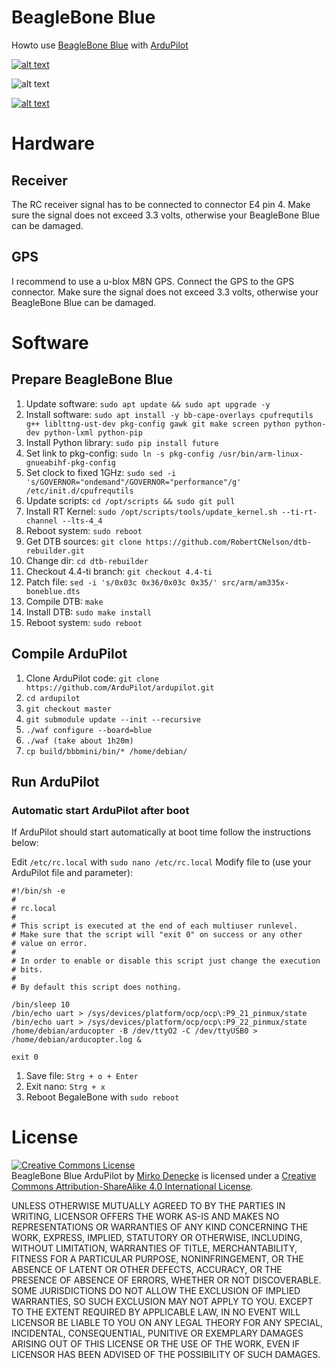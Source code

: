 # BeagleBone Blue
Howto use [BeagleBone Blue](https://github.com/jadonk/beaglebone-blue) with [ArduPilot](https://github.com/ArduPilot/ardupilot)

[![alt text](https://img.youtube.com/vi/v2xWtlyYrtE/0.jpg)](https://youtu.be/v2xWtlyYrtE)

![alt text](https://github.com/jadonk/beaglebone-blue/blob/master/docs/BeagleBone_Blue_balloons.png "BeagleBone Blue")

[![alt text](https://img.youtube.com/vi/8bVc9X869pw/0.jpg)](https://youtu.be/8bVc9X869pw)

# Hardware

## Receiver
The RC receiver signal has to be connected to connector E4 pin 4. Make sure the signal does not exceed 3.3 volts, otherwise your BeagleBone Blue can be damaged.

## GPS
I recommend to use a u-blox M8N GPS. Connect the GPS to the GPS connector. Make sure the signal does not exceed 3.3 volts, otherwise your BeagleBone Blue can be damaged.

# Software

## Prepare BeagleBone Blue
1. Update software: `sudo apt update && sudo apt upgrade -y`
2. Install software: `sudo apt install -y bb-cape-overlays cpufrequtils g++ liblttng-ust-dev pkg-config gawk git make screen python python-dev python-lxml python-pip`
3. Install Python library: `sudo pip install future`
4. Set link to pkg-config: `sudo ln -s pkg-config /usr/bin/arm-linux-gnueabihf-pkg-config`
5. Set clock to fixed 1GHz: `sudo sed -i 's/GOVERNOR="ondemand"/GOVERNOR="performance"/g' /etc/init.d/cpufrequtils`
5. Update scripts: `cd /opt/scripts && sudo git pull`
6. Install RT Kernel: `sudo /opt/scripts/tools/update_kernel.sh --ti-rt-channel --lts-4_4`
7. Reboot system: `sudo reboot`
8. Get DTB sources: `git clone https://github.com/RobertCNelson/dtb-rebuilder.git`
9. Change dir: `cd dtb-rebuilder`
9. Checkout 4.4-ti branch: `git checkout 4.4-ti`
10. Patch file: `sed -i 's/0x03c 0x36/0x03c 0x35/' src/arm/am335x-boneblue.dts`
11. Compile DTB: `make`
12. Install DTB: `sudo make install`
13. Reboot system: `sudo reboot`

## Compile ArduPilot
1. Clone ArduPilot code: `git clone https://github.com/ArduPilot/ardupilot.git`
2. `cd ardupilot`
3. `git checkout master`
4. `git submodule update --init --recursive`
5. `./waf configure --board=blue`
6. `./waf (take about 1h20m)`
7. `cp build/bbbmini/bin/* /home/debian/`

## Run ArduPilot


### Automatic start ArduPilot after boot

If ArduPilot should start automatically at boot time follow the instructions below:

Edit `/etc/rc.local` with `sudo nano /etc/rc.local`
Modify file to (use your ArduPilot file and parameter):
```
#!/bin/sh -e
#
# rc.local
#
# This script is executed at the end of each multiuser runlevel.
# Make sure that the script will "exit 0" on success or any other
# value on error.
#
# In order to enable or disable this script just change the execution
# bits.
#
# By default this script does nothing.

/bin/sleep 10
/bin/echo uart > /sys/devices/platform/ocp/ocp\:P9_21_pinmux/state
/bin/echo uart > /sys/devices/platform/ocp/ocp\:P9_22_pinmux/state
/home/debian/arducopter -B /dev/ttyO2 -C /dev/ttyUSB0 > /home/debian/arducopter.log &

exit 0
```

1. Save file: `Strg + o + Enter`
2. Exit nano: `Strg + x`
3. Reboot BegaleBone with `sudo reboot`

# License

<a rel="license" href="http://creativecommons.org/licenses/by-sa/4.0/"><img alt="Creative Commons License" style="border-width:0" src="https://i.creativecommons.org/l/by-sa/4.0/88x31.png" /></a><br /><span xmlns:dct="http://purl.org/dc/terms/" property="dct:title">BeagleBone Blue ArduPilot</span> by <a xmlns:cc="http://creativecommons.org/ns#" href="https://github.com/mirkix" property="cc:attributionName" rel="cc:attributionURL">Mirko Denecke</a> is licensed under a <a rel="license" href="http://creativecommons.org/licenses/by-sa/4.0/">Creative Commons Attribution-ShareAlike 4.0 International License</a>.

UNLESS OTHERWISE MUTUALLY AGREED TO BY THE PARTIES IN WRITING, LICENSOR OFFERS THE WORK AS-IS AND MAKES NO REPRESENTATIONS OR WARRANTIES OF ANY KIND CONCERNING THE WORK, EXPRESS, IMPLIED, STATUTORY OR OTHERWISE, INCLUDING, WITHOUT LIMITATION, WARRANTIES OF TITLE, MERCHANTABILITY, FITNESS FOR A PARTICULAR PURPOSE, NONINFRINGEMENT, OR THE ABSENCE OF LATENT OR OTHER DEFECTS, ACCURACY, OR THE PRESENCE OF ABSENCE OF ERRORS, WHETHER OR NOT DISCOVERABLE. SOME JURISDICTIONS DO NOT ALLOW THE EXCLUSION OF IMPLIED WARRANTIES, SO SUCH EXCLUSION MAY NOT APPLY TO YOU. EXCEPT TO THE EXTENT REQUIRED BY APPLICABLE LAW, IN NO EVENT WILL LICENSOR BE LIABLE TO YOU ON ANY LEGAL THEORY FOR ANY SPECIAL, INCIDENTAL, CONSEQUENTIAL, PUNITIVE OR EXEMPLARY DAMAGES ARISING OUT OF THIS LICENSE OR THE USE OF THE WORK, EVEN IF LICENSOR HAS BEEN ADVISED OF THE POSSIBILITY OF SUCH DAMAGES.
